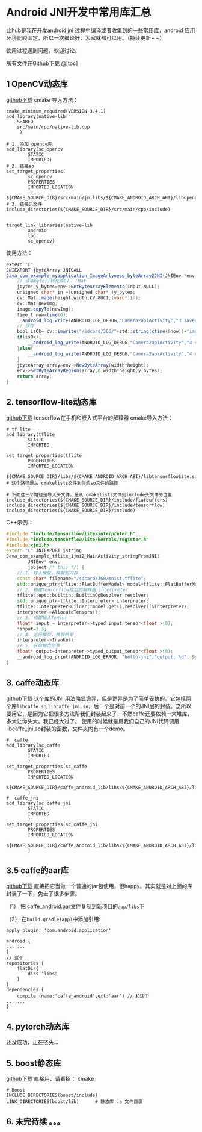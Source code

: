 # Android JNI开发中常用库汇总

此hub是我在开发android jni 过程中编译或者收集到的一些常用库，android 应用环境比较固定，所以一次编译好，大家就都可以用。（持续更新~ ~）

使用过程遇到问题，欢迎讨论。

[所有文件在Github下载](https://github.com/liusanchuan/awesome-android-jni)
@[toc]
## 1 OpenCV动态库
[github下载](https://github.com/liusanchuan/awesome-android-jni/tree/master/1.%20OpenCV.so)
cmake 导入方法：

~~~shell
cmake_minimum_required(VERSION 3.4.1)
add_library(native-lib
    SHARED
    src/main/cpp/native-lib.cpp
     )

# 1. 添加 opencv库
add_library(sc_opencv
        STATIC
        IMPORTED)
# 2. 链接so
set_target_properties(
        sc_opencv
        PROPERTIES
        IMPORTED_LOCATION
        ${CMAKE_SOURCE_DIR}/src/main/jnilibs/${CMAKE_ANDROID_ARCH_ABI}/libopencv_java3.so)
# 3. 链接头文件
include_directories(${CMAKE_SOURCE_DIR}/src/main/cpp/include)


target_link_libraries(native-lib
        android
        log
        sc_opencv)
~~~

使用方法：

~~~java
extern "C"
JNIEXPORT jbyteArray JNICALL
Java_com_example_myapplication_ImageAnlyness_byteArray2JNI(JNIEnv *env, jclass clazz,jbyteArray input, jint width,jint height) {
    // 读取byte[]转化成CV：：Mat
    jbyte* y_bytes=env->GetByteArrayElements(input,NULL);
    unsigned char* in =(unsigned char* )y_bytes;
    cv::Mat image(height,width,CV_8UC1,(void*)in);
    cv::Mat newImg;
    image.copyTo(newImg);
    time_t now=time(0);
    __android_log_write(ANDROID_LOG_DEBUG,"Camera2apiActivity","3 saved");
    // 保存
    bool isOk= cv::imwrite("/sdcard/360/"+std::string(ctime(&now))+"img.jpeg", newImg);
    if(isOk){
        __android_log_write(ANDROID_LOG_DEBUG,"Camera2apiActivity","4 saved");
    }else{
        __android_log_write(ANDROID_LOG_DEBUG,"Camera2apiActivity","4 not saved");
    }
    jbyteArray array=env->NewByteArray(width*height);
    env->SetByteArrayRegion(array,0,width*height,y_bytes);
    return array;
}
~~~



## 2. tensorflow-lite动态库
[github下载](https://github.com/liusanchuan/awesome-android-jni/tree/master/2.%20tensorflow-lite.so)
tensorflow在手机和嵌入式平台的解释器
cmake导入方法：
~~~shell
# tf lite
add_library(tflite
        STATIC
        IMPORTED
        )
set_target_properties(tflite
        PROPERTIES
        IMPORTED_LOCATION
        ${CMAKE_SOURCE_DIR}/libs/${CMAKE_ANDROID_ARCH_ABI}/libtensorflowLite.so # 这个路径是从 cmakelists文件到你的so文件的路径
        )
# 下面这三个路径是导入头文件，是从 cmakelists文件到include头文件的位置
include_directories(${CMAKE_SOURCE_DIR}/include/flatbuffers)
include_directories(${CMAKE_SOURCE_DIR}/include/tensorflow)
include_directories(${CMAKE_SOURCE_DIR}/include)
~~~
C++示例：
~~~C++
#include "include/tensorflow/lite/interpreter.h"
#include "include/tensorflow/lite/kernels/register.h"
#include <jni.h>
extern "C" JNIEXPORT jstring
Java_com_example_tflite_1jni2_MainActivity_stringFromJNI(
        JNIEnv* env,
        jobject /* this */) {
    // 1. 导入模型，映射到内存
    const char* filename="/sdcard/360/mnist.tflite";
    std::unique_ptr<tflite::FlatBufferModel> model=tflite::FlatBufferModel::BuildFromFile(filename);
    // 2. 构建Tensorflow模型的解释器 interpreter
    tflite::ops::builtin::BuiltinOpResolver resolver;
    std::unique_ptr<tflite::Interpreter> interpreter;
    tflite::InterpreterBuilder(*model.get(),resolver)(&interpreter);
    interpreter->AllocateTensors();
    // 3. 构建输入Tensor
    float* input = interpreter->typed_input_tensor<float >(0);
    *input=3.3;
    // 4. 运行模型，推导结果
    interpreter->Invoke();
    // 5. 获取输出结果
    float* output=interpreter->typed_output_tensor<float >(0);
    __android_log_print(ANDROID_LOG_ERROR, "hello-jni","output: %d", &output);
}
~~~
## 3. caffe动态库
[github下载](https://github.com/liusanchuan/awesome-android-jni/tree/master/3.%20caffe.so)
这个库的JNI 用法略显诡异，但是诡异是为了简单妥协的。它包括两个库`libcaffe.so`,`libcaffe_jni.so`，后一个是对前一个的JNI层的封装。之所以要用它，是因为它把很多方法帮我们封装起来了，不然caffe还要依赖一大堆库，多大让你头大，我已经大过了。
使用的时候就是用我们自己的JNI代码调用libcaffe_jni.so封装的函数，文件夹内有一个demo。
~~~shell
#  caffe
add_library(sc_caffe
        STATIC
        IMPORTED
        )
set_target_properties(sc_caffe
        PROPERTIES
        IMPORTED_LOCATION
        ${CMAKE_SOURCE_DIR}/caffe_android_lib/libs/${CMAKE_ANDROID_ARCH_ABI}/libcaffe.so
        )
#  caffe_jni
add_library(sc_caffe_jni
        STATIC
        IMPORTED
        )
set_target_properties(sc_caffe_jni
        PROPERTIES
        IMPORTED_LOCATION
        ${CMAKE_SOURCE_DIR}/caffe_android_lib/libs/${CMAKE_ANDROID_ARCH_ABI}/libcaffe_jni.so
        )
~~~


## 3.5 caffe的aar库
[github下载](https://github.com/liusanchuan/awesome-android-jni/tree/master/3.5%20caffe.aar)
直接把它当做一个普通的jar包使用，很happy。其实就是对上面的库封装了一下，免去了很多步骤。

（1） 把 caffe_android.aar文件复制到新项目的`app/libs`下

（2） 在`build.gradle(app)`中添加引用:

~~~shell
apply plugin: 'com.android.application'

android {
... ...
}
// 这个
repositories {
    flatDir{
        dirs 'libs'
    }
}
dependencies {
    compile (name:'caffe_android',ext:'aar') // 和这个
... ...
}
~~~
## 4. pytorch动态库
还没成功，正在挠头...


## 5. boost静态库
[github下载](https://github.com/liusanchuan/awesome-android-jni/tree/master/5.%20boost.a)
直接用，请看招：
cmake
~~~shell
# Boost
INCLUDE_DIRECTORIES(boost/include)
LINK_DIRECTORIES(boost/lib)      # 静态库 .a 文件目录
~~~

## 6. 未完待续 。。。